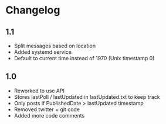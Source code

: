 # Changelog

## 1.1
- Split messages based on location
- Added systemd service
- Default to current time instead of 1970 (Unix timestamp 0)

## 1.0
- Reworked to use API
- Stores lastPoll / lastUpdated in lastUpdated.txt to keep track
- Only posts if PublishedDate > lastUpdated timestamp
- Removed twitter + git code
- Added more code comments